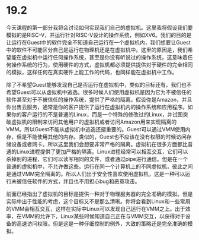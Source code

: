 # 19.2

今天课程的第一部分我将会讨论如何实现我们自己的虚拟机。这里我将假设我们要模拟的是RISC-V，并运行针对RISC-V设计的操作系统，例如XV6。我们的目的是让运行在Guest中的软件完全不知道自己运行在一个虚拟机内，我们想要让Guest中的软件不可能区分自己是运行在物理机还是在虚拟机中。这里的原因是，我们希望能在虚拟机中运行任何操作系统，甚至是你没有听说过的操作系统，这意味着任何操作系统的行为，使用硬件的方式，虚拟机都必须提供提供对于硬件的完全相同的模拟，这样任何在真实硬件上能工作的代码，也同样能在虚拟机中工作。

除了不希望Guest能够发现自己是否运行在虚拟机中，类似的目标还有，我们也不希望Guest可以从虚拟机中逃逸。很多时候人们使用虚拟机是因为它为不被信任的软件甚至对于不被信任的操作系统，提供了严格的隔离。假设你是Amazon，并且你出售云服务，通常是你的客户提供了运行在虚拟机内的操作系统和应用程序。如果你的客户运行的不是普通的Linux，而是一个特殊的修改过的Linux，并试图突破虚拟机的限制来访问其他用户的虚拟机或者访问Amazon用来实现隔离的VMM。所以Guest不能从虚拟机中逃逸还挺重要的。Guest可以通过VMM使用内存，但是不能使用其他的内存。类似的，Guest也不应该在没有权限的时候访问存储设备或者网卡。所以这里我们会想要非常严格的隔离。虚拟机在很多方面都比普通的Linux进程提供了更加严格的隔离。Linux进程经常可以相互交互，它们可以杀掉别的进程，它们可以读写相同的文件，或者通过pipe进行通信。但是在一个普通的虚拟机中，不允许做这些。运行在同一个计算机上的不同虚拟机，彼此之间是通过VMM完全隔离的。所以人们出于安全性喜欢使用虚拟机，这是一种可以运行未被信任软件的方式，并且也不用担心bug和恶意攻击。

前面已经指出了虚拟机的目标是提供一种对于物理服务器的完全准确的模拟。但是实际中出于性能的考虑，这个目标又不是那么清晰。你将会看到Linux和一些常用的VMM会相互交互，这样在实际中Linux可以发现自己运行在VMM之上。出于效率，在VMM的允许下，Linux某些时候知道自己正在与VMM交互，以获得对于设备的高速访问权限。但是这是一种仔细控制的例外，大致的策略还是完全准确的模拟。

